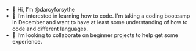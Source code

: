 - 👋 Hi, I’m @darcyforsythe
- 👀 I’m interested in learning how to code. I'm taking a coding bootcamp in December and want to have at least some understanding of how to code and different languages.
- 💞️ I’m looking to collaborate on beginner projects to help get some experience. 

<!---
darcyforsythe/darcyforsythe is a ✨ special ✨ repository because its `README.md` (this file) appears on your GitHub profile.
You can click the Preview link to take a look at your changes.
--->

